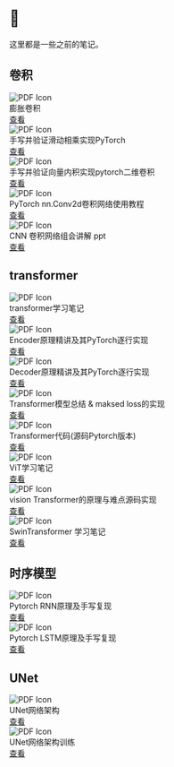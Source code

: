 # 📒
这里都是一些之前的笔记。

## 卷积


<div class="card">
  <div class="file-block">
    <div class="file-icon">
      <img src="/Rongerr.github.io/assets/images/icons/pdf.svg" alt="PDF Icon">
    </div>
    <div class="file-body">
      <div class="file-title">膨胀卷积</div>
    </div>
  </div>
  <a class="down-button" target="_blank" href="/Rongerr.github.io/pdf_files/1_0_dilatedConv.pdf" markdown="1">查看</a>
</div>


<div class="card">
  <div class="file-block">
    <div class="file-icon">
      <img src="/Rongerr.github.io/assets/images/icons/pdf.svg" alt="PDF Icon">
    </div>
    <div class="file-body">
      <div class="file-title">手写并验证滑动相乘实现PyTorch</div>
    </div>
  </div>
  <a class="down-button" target="_blank" href="/Rongerr.github.io/pdf_files/1_1_conv.pdf" markdown="1">查看</a>
</div>


<div class="card">
  <div class="file-block">
    <div class="file-icon">
      <img src="/Rongerr.github.io/assets/images/icons/pdf.svg" alt="PDF Icon">
    </div>
    <div class="file-body">
      <div class="file-title">手写并验证向量内积实现pytorch二维卷积</div>
    </div>
  </div>
  <a class="down-button" target="_blank" href="/Rongerr.github.io/pdf_files/1_2_conv.pdf" markdown="1">查看</a>
</div>


<div class="card">
  <div class="file-block">
    <div class="file-icon">
      <img src="/Rongerr.github.io/assets/images/icons/pdf.svg" alt="PDF Icon">
    </div>
    <div class="file-body">
      <div class="file-title">PyTorch nn.Conv2d卷积网络使用教程</div>
    </div>
  </div>
  <a class="down-button" target="_blank" href="/Rongerr.github.io/pdf_files/1_3_conv.pdf" markdown="1">查看</a>
</div>

<div class="card">
  <div class="file-block">
    <div class="file-icon">
      <img src="/Rongerr.github.io/assets/images/icons/pdf.svg" alt="PDF Icon">
    </div>
    <div class="file-body">
      <div class="file-title">CNN 卷积网络组会讲解 ppt</div>
    </div>
  </div>
  <a class="down-button" target="_blank" href="/Rongerr.github.io/pdf_files/1_4_All_CNN.pdf" markdown="1">查看</a>
</div>




## transformer

<div class="card">
  <div class="file-block">
    <div class="file-icon">
      <img src="/Rongerr.github.io/assets/images/icons/pdf.svg" alt="PDF Icon">
    </div>
    <div class="file-body">
      <div class="file-title">transformer学习笔记</div>
    </div>
  </div>
  <a class="down-button" target="_blank" href="/Rongerr.github.io/pdf_files/2_0_transformer.pdf" markdown="1">查看</a>
</div>

<div class="card">
  <div class="file-block">
    <div class="file-icon">
      <img src="/Rongerr.github.io/assets/images/icons/pdf.svg" alt="PDF Icon">
    </div>
    <div class="file-body">
      <div class="file-title">Encoder原理精讲及其PyTorch逐行实现</div>
    </div>
  </div>
  <a class="down-button" target="_blank" href="/Rongerr.github.io/pdf_files/2_1_transformer.pdf" markdown="1">查看</a>
</div>


<div class="card">
  <div class="file-block">
    <div class="file-icon">
      <img src="/Rongerr.github.io/assets/images/icons/pdf.svg" alt="PDF Icon">
    </div>
    <div class="file-body">
      <div class="file-title">Decoder原理精讲及其PyTorch逐行实现</div>
    </div>
  </div>
  <a class="down-button" target="_blank" href="/Rongerr.github.io/pdf_files/2_2_transformer.pdf" markdown="1">查看</a>
</div>


<div class="card">
  <div class="file-block">
    <div class="file-icon">
      <img src="/Rongerr.github.io/assets/images/icons/pdf.svg" alt="PDF Icon">
    </div>
    <div class="file-body">
      <div class="file-title">Transformer模型总结 & maksed loss的实现</div>
    </div>
  </div>
  <a class="down-button" target="_blank" href="/Rongerr.github.io/pdf_files/2_3_transformer.pdf" markdown="1">查看</a>
</div>


<div class="card">
  <div class="file-block">
    <div class="file-icon">
      <img src="/Rongerr.github.io/assets/images/icons/pdf.svg" alt="PDF Icon">
    </div>
    <div class="file-body">
      <div class="file-title">Transformer代码(源码Pytorch版本)</div>
    </div>
  </div>
  <a class="down-button" target="_blank" href="/Rongerr.github.io/pdf_files/2_6_transformer.pdf" markdown="1">查看</a>
</div>


<div class="card">
  <div class="file-block">
    <div class="file-icon">
      <img src="/Rongerr.github.io/assets/images/icons/pdf.svg" alt="PDF Icon">
    </div>
    <div class="file-body">
      <div class="file-title">ViT学习笔记</div>
    </div>
  </div>
  <a class="down-button" target="_blank" href="/Rongerr.github.io/pdf_files/2_4_0_ViT.pdf" markdown="1">查看</a>
</div>

<div class="card">
  <div class="file-block">
    <div class="file-icon">
      <img src="/Rongerr.github.io/assets/images/icons/pdf.svg" alt="PDF Icon">
    </div>
    <div class="file-body">
      <div class="file-title">vision Transformer的原理与难点源码实现</div>
    </div>
  </div>
  <a class="down-button" target="_blank" href="/Rongerr.github.io/pdf_files/2_4_1_ViT.pdf" markdown="1">查看</a>
</div>

<div class="card">
  <div class="file-block">
    <div class="file-icon">
      <img src="/Rongerr.github.io/assets/images/icons/pdf.svg" alt="PDF Icon">
    </div>
    <div class="file-body">
      <div class="file-title">SwinTransformer 学习笔记</div>
    </div>
  </div>
  <a class="down-button" target="_blank" href="/Rongerr.github.io/pdf_files/2_5_SwinTransformer.pdf" markdown="1">查看</a>
</div>


## 时序模型

<div class="card">
  <div class="file-block">
    <div class="file-icon">
      <img src="/Rongerr.github.io/assets/images/icons/pdf.svg" alt="PDF Icon">
    </div>
    <div class="file-body">
      <div class="file-title">Pytorch RNN原理及手写复现</div>
    </div>
  </div>
  <a class="down-button" target="_blank" href="/Rongerr.github.io/pdf_files/3_0_RNN.pdf" markdown="1">查看</a>
</div>

<div class="card">
  <div class="file-block">
    <div class="file-icon">
      <img src="/Rongerr.github.io/assets/images/icons/pdf.svg" alt="PDF Icon">
    </div>
    <div class="file-body">
      <div class="file-title">Pytorch LSTM原理及手写复现</div>
    </div>
  </div>
  <a class="down-button" target="_blank" href="/Rongerr.github.io/pdf_files/3_1_LSTM.pdf" markdown="1">查看</a>
</div>


## UNet

<div class="card">
  <div class="file-block">
    <div class="file-icon">
      <img src="/Rongerr.github.io/assets/images/icons/pdf.svg" alt="PDF Icon">
    </div>
    <div class="file-body">
      <div class="file-title">UNet网络架构</div>
    </div>
  </div>
  <a class="down-button" target="_blank" href="/Rongerr.github.io/pdf_files/4_0_UNet.pdf" markdown="1">查看</a>
</div>


<div class="card">
  <div class="file-block">
    <div class="file-icon">
      <img src="/Rongerr.github.io/assets/images/icons/pdf.svg" alt="PDF Icon">
    </div>
    <div class="file-body">
      <div class="file-title">UNet网络架构训练</div>
    </div>
  </div>
  <a class="down-button" target="_blank" href="/Rongerr.github.io/pdf_files/4_1_UNet.pdf" markdown="1">查看</a>
</div>

